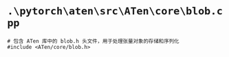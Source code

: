 # `.\pytorch\aten\src\ATen\core\blob.cpp`

```
# 包含 ATen 库中的 blob.h 头文件，用于处理张量对象的存储和序列化
#include <ATen/core/blob.h>
```